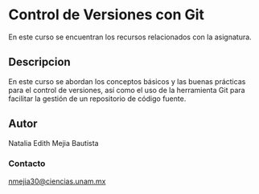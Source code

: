 # Control de Versiones con Git
En este curso se encuentran los recursos relacionados con la asignatura.

## Descripcion
En este curso se abordan los conceptos básicos y las buenas prácticas para el control de versiones, así como el uso de la herramienta Git para facilitar la gestión de un repositorio de código fuente. 

## Autor 
Natalia Edith Mejia Bautista
### Contacto 
nmejia30@ciencias.unam.mx
